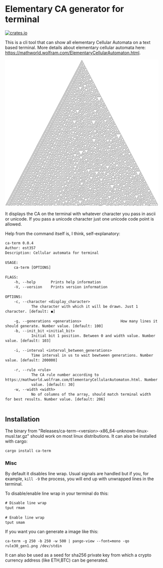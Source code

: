 # Elementary CA generator for terminal

[![crates.io](https://img.shields.io/crates/v/ca-term.svg)](https://crates.io/crates/ca-term)


This is a cli tool that can show all elementary Cellular Automata on a text based terminal. More details about elementary cellular automata here: https://mathworld.wolfram.com/ElementaryCellularAutomaton.html.

![Example](img/rule30_ex.png)

It displays the CA on the terminal with whatever character you pass in ascii or unicode. If you pass a unicode character just one unicode code point is allowed.


Help from the command itself is, I think, self-explanatory:

```
ca-term 0.0.4
Author: est357
Description: Cellular automata for terminal

USAGE:
    ca-term [OPTIONS]

FLAGS:
    -h, --help       Prints help information
    -V, --version    Prints version information

OPTIONS:
    -c, --character <display_character>
            The character with which it will be drawn. Just 1 character. [default: ◼]

    -g, --generations <generations>                  How many lines it should generate. Number value. [default: 100]
    -b, --init_bit <initial_bit>
            Initial bit 1 position. Between 0 and width value. Number value. [default: 103]

    -i, --interval <interval_between_generations>
            Time interval in us to wait bewtween generations. Number value. [default: 200000]

    -r, --rule <rule>
            The CA rule number according to https://mathworld.wolfram.com/ElementaryCellularAutomaton.html. Number
            value. [default: 30]
    -w, --width <width>
            No of columns of the array, should match terminal width for best results. Number value. [default: 206]


```

## Installation

The binary from "Releases/ca-term-\<version\>-x86_64-unknown-linux-musl.tar.gz" should work on most linux distributions. It can also be installed with cargo:
```
cargo install ca-term
```

### Misc

By default it disables line wrap. Usual signals are handled but if you, for example, `kill -9` the process, you will end up with unwrapped lines in the terminal.

To disable/enable line wrap in your terminal do this:
```
# Disable line wrap
tput rmam

# Enable line wrap
tput smam
```
If you want you can generate a image like this:
```
ca-term -g 250 -b 250 -w 500 | pango-view --font=mono -qo rule30_gen1.png /dev/stdin
```

It can also be used as a seed for sha256 private key from which a crypto currency address (like ETH,BTC) can be generated.
